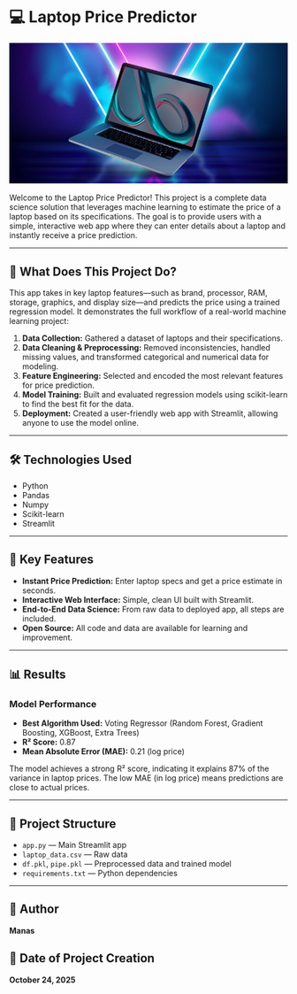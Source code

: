 

# 💻 Laptop Price Predictor

<p align="center">
	<img src="dataset-cover.jpg" alt="Dataset Cover" width="600" />
</p>

Welcome to the Laptop Price Predictor! This project is a complete data science solution that leverages machine learning to estimate the price of a laptop based on its specifications. The goal is to provide users with a simple, interactive web app where they can enter details about a laptop and instantly receive a price prediction.

---

## 🚀 What Does This Project Do?

This app takes in key laptop features—such as brand, processor, RAM, storage, graphics, and display size—and predicts the price using a trained regression model. It demonstrates the full workflow of a real-world machine learning project:

1. **Data Collection:** Gathered a dataset of laptops and their specifications.
2. **Data Cleaning & Preprocessing:** Removed inconsistencies, handled missing values, and transformed categorical and numerical data for modeling.
3. **Feature Engineering:** Selected and encoded the most relevant features for price prediction.
4. **Model Training:** Built and evaluated regression models using scikit-learn to find the best fit for the data.
5. **Deployment:** Created a user-friendly web app with Streamlit, allowing anyone to use the model online.

---

## 🛠️ Technologies Used

- Python
- Pandas
- Numpy
- Scikit-learn
- Streamlit

---

## 🌟 Key Features

- **Instant Price Prediction:** Enter laptop specs and get a price estimate in seconds.
- **Interactive Web Interface:** Simple, clean UI built with Streamlit.
- **End-to-End Data Science:** From raw data to deployed app, all steps are included.
- **Open Source:** All code and data are available for learning and improvement.

---



## 📊 Results

### Model Performance

- **Best Algorithm Used:** Voting Regressor (Random Forest, Gradient Boosting, XGBoost, Extra Trees)
- **R² Score:** 0.87
- **Mean Absolute Error (MAE):** 0.21 (log price)

The model achieves a strong R² score, indicating it explains 87% of the variance in laptop prices. The low MAE (in log price) means predictions are close to actual prices.


---

## 📂 Project Structure

- `app.py` — Main Streamlit app
- `laptop_data.csv` — Raw data
- `df.pkl`, `pipe.pkl` — Preprocessed data and trained model
- `requirements.txt` — Python dependencies

---

## 👤 Author
**Manas**

## 📅 Date of Project Creation
**October 24, 2025**
